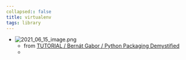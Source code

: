 ```yaml
---
collapsed:: false
title: virtualenv
tags: library
---
```


- ![2021_06_15_image.png](https://cdn.logseq.com/%2F07ac90d5-a8a5-495c-84ae-a5c969228e38b39dd505-2caf-4c3b-969c-1173deaf857c2021_06_15_image.png?Expires=4777396745&Signature=axlAzgh3KGbm-wMw2~Dj1IRHVqB31oibS~4Xa5HchvUZubkaLtf3CspEV-YYxCQq3RW3IMGFCcblgcWjIKFFbMvi8YO66pJHM9oeyf2AVm~39xx4Uud50PuDehDHjfy9sQv7p8FpTm51QRBQRs0hiMKynYeq-VnSChtnWJagm8jksnb7179hwN9WeMuxcYtrxbE1gIuzSAh1~wtPbtM0IuyeTHGcibcI2fKdZ5ASWx7uzhqeRrkjP-QXhd0FiyeMXA7eSrIVsmjec-ajE9EUKAsx1ougNrIbSXFD38JuFKDtljq~iBDf9Zbc~vejLvWhb5gCx27fkRkCPqZdf~0m2g__&Key-Pair-Id=APKAJE5CCD6X7MP6PTEA)
	- from [TUTORIAL / Bernát Gabor / Python Packaging Demystified](https://youtu.be/ApDThpsr2Fw?list=PL2Uw4_HvXqvYk1Y5P8kryoyd83L_0Uk5K)
	-